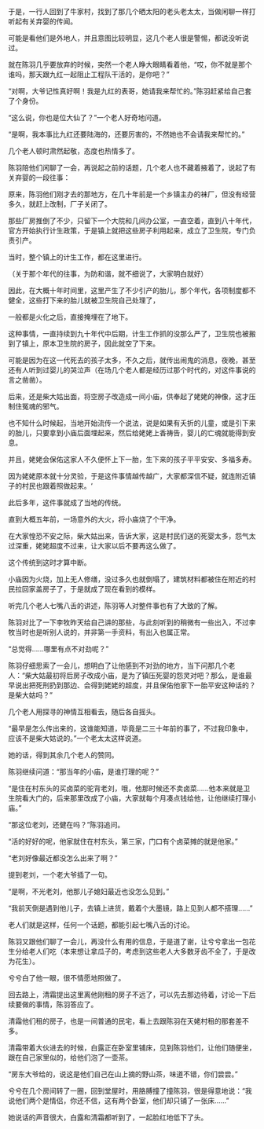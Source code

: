 于是，一行人回到了牛家村，找到了那几个晒太阳的老头老太太，当做闲聊一样打听起有关弃婴的传闻。

可能是看他们是外地人，并且意图比较明显，这几个老人很是警惕，都说没听说过。

就在陈羽几乎要放弃的时候，突然一个老人睁大眼睛看着他，“哎，你不就是那个谁吗，那天跟九红一起阻止工程队干活的，是你吧？”

“对啊，大爷记性真好啊！我是九红的表哥，她请我来帮忙的。”陈羽赶紧给自己套了个身份。

“这么说，你也是位大仙了？”一个老人好奇地问道。

“是啊，我本事比九红还要陆海的，还要厉害的，不然她也不会请我来帮忙的。”

几个老人顿时肃然起敬，态度也热情多了。

陈羽陪他们闲聊了一会，再说起之前的话题，几个老人也不藏着掖着了，说起了有关弃婴的一段往事：

原来，陈羽他们刚才去的那地方，在几十年前是一个乡镇主办的袜厂，但没有经营多久，就赶上改制，厂子关闭了。

那些厂房推倒了不少，只留下一个大院和几间办公室，一直空着，直到八十年代，官方开始执行计生政策，于是镇上就把这些房子利用起来，成立了卫生院，专门负责引产。

当时，整个镇上的计生工作，都在这里进行。

（关于那个年代的往事，为防和谐，就不细说了，大家明白就好）

因此，在大概十年时间里，这里产生了不少引产的胎儿，那个年代，各项制度都不健全，这些打下来的胎儿就被卫生院自己处理了，

一般都是火化之后，直接掩埋在了地下。

这种事情，一直持续到九十年代中后期，计生工作抓的没那么严了，卫生院也被搬到了镇上，原本卫生院的房子，因此就空了下来。

可能是因为在这一代死去的孩子太多，不久之后，就传出闹鬼的消息，夜晚，甚至还有人听到过婴儿的哭泣声（在场几个老人都是经历过那个时代的，对这件事说的言之凿凿）。

后来，还是柴大姑出面，将空房子改造成一间小庙，供奉起了姥姥的神像，这才压制住冤魂的邪气。

也不知什么时候起，当地开始流传一个说法，说是如果有夭折的儿童，或是引下来的胎儿，只要拿到小庙后面埋起来，然后给姥姥上香祷告，婴儿的亡魂就能得到安息。

并且，姥姥会保佑这家人不久便怀上下一胎，生下来的孩子平平安安、多福多寿。

因为姥姥原本就十分灵验，于是这件事情越传越广，大家都深信不疑，就连附近镇子的村民也跟着照做起来。‘

此后多年，这件事就成了当地的传统。

直到大概五年前，一场意外的大火，将小庙烧了个干净。

在大家惶恐不安之际，柴大姑出来，告诉大家，这是村民们送的死婴太多，怨气太过深重，姥姥超度不过来，让大家以后不要再这么做了。

这个传统到这时才算中断。

小庙因为火烧，加上无人修缮，没过多久也就倒塌了，建筑材料都被住在附近的村民拉回家盖房子了，于是就成了现在看到的模样。

听完几个老人七嘴八舌的讲述，陈羽等人对整件事也有了大致的了解。

陈羽对比了一下李牧昨天给自己讲的那些，与此刻听到的稍微有一些出入，不过李牧当时也是听别人说的，并非第一手资料，有出入也属正常。

“总觉得……哪里有点不对劲呢？”

陈羽仔细思索了一会儿，想明白了让他感到不对劲的地方，当下问那几个老人：“柴大姑最初将后房子改成小庙，是为了镇压死婴的怨灵对吧？那么，是谁最早说出把死刑扔到那边、会得到姥姥的超度，并且保佑他家下一胎平安这种话的？是柴大姑吗？”

几个老人用探寻的神情互相看去，随后各自摇头。

“最早是怎么传出来的，这谁能知道，毕竟是二三十年前的事了，不过我印象中，应该不是柴大姑说的。”一个老太太这样说道。

她的话，得到其余几个老人的赞同。

陈羽继续问道：“那当年的小庙，是谁打理的呢？”

“是住在村东头的买卤菜的驼背老刘，哦，他那时候还不卖卤菜……他本来就是卫生院看大门的，后来那里改成了小庙，大家就每个月凑点钱给他，让他继续打理小庙。”

“那这位老刘，还健在吗？”陈羽追问。

“活的好好的呢，他家就住在村东头，第三家，门口有个卤菜摊的就是他家。”

“老刘好像最近都没怎么出来了啊？”

提到老刘，一个老大爷插了一句。

“是啊，不光老刘，他那儿子媳妇最近也没怎么见到。”

“我前天倒是遇到他儿子，去镇上进货，戴着个大墨镜，路上见到人都不搭理……”

老人们就是这样，任何一个话题，都能引起七嘴八舌的讨论。

陈羽又跟他们聊了一会儿，再没什么有用的信息，于是道了谢，让兮兮拿出一包花生分给老人们吃（本来想让拿瓜子的，考虑到这些老人大多数牙齿不全了，于是改为花生）。

兮兮白了他一眼，很不情愿地照做了。

回去路上，清霜提出这里离他刚租的房子不远了，可以先去那边待着，讨论一下后续要做的事情，陈羽答应了。

清霜他们租的房子，也是一间普通的民宅，看上去跟陈羽在天姥村租的那套差不多。

清霜带着大伙进去的时候，白露正在卧室里铺床，见到陈羽他们，让他们随便坐，跟在自己家里似的，给他们泡了一壶茶。

“房东大爷给的，说这是他们自己在山上摘的野山茶，味道不错，你们尝尝。”

兮兮在几个房间转了一圈，回到堂屋时，用胳膊撞了撞陈羽，很是得意地说：“我说他们两个是情侣，你还不信，这有两个卧室，他们却只铺了一张床……”

她说话的声音很大，白露和清霜都听到了，一起脸红地低下了头。
